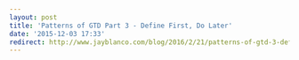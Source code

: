 ```yaml
---
layout: post
title: 'Patterns of GTD Part 3 - Define First, Do Later'
date: '2015-12-03 17:33'
redirect: http://www.jayblanco.com/blog/2016/2/21/patterns-of-gtd-3-define-first-do-later
---
```

